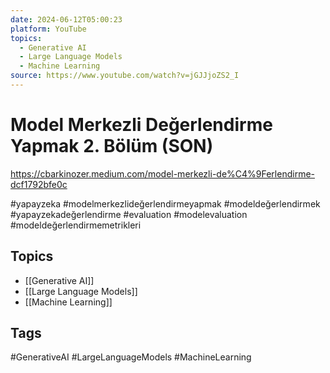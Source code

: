 ```yaml
---
date: 2024-06-12T05:00:23
platform: YouTube
topics:
  - Generative AI
  - Large Language Models
  - Machine Learning
source: https://www.youtube.com/watch?v=jGJJjoZS2_I
---
```

# Model Merkezli Değerlendirme Yapmak 2. Bölüm (SON)

https://cbarkinozer.medium.com/model-merkezli-de%C4%9Ferlendirme-dcf1792bfe0c

#yapayzeka #modelmerkezlideğerlendirmeyapmak #modeldeğerlendirmek #yapayzekadeğerlendirme #evaluation #modelevaluation #modeldeğerlendirmemetrikleri

## Topics
- [[Generative AI]]
- [[Large Language Models]]
- [[Machine Learning]]

## Tags
#GenerativeAI #LargeLanguageModels #MachineLearning